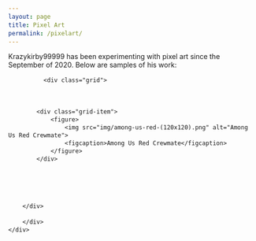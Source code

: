 ```yaml
---
layout: page
title: Pixel Art
permalink: /pixelart/
---
```

<link rel="stylesheet" type="text/css" href="css/pixel-art-1.css" />
<link rel="stylesheet" type="text/css" href="css/pixel-art-2.css" />

Krazykirby99999 has been experimenting with pixel art since the September of 2020. Below are samples of his work:

<section>
    <div class="rt-container">
          <div class="col-rt-12">
              
              <div class="grid">
			  
			  
			  
            <div class="grid-item">
                <figure>
                    <img src="img/among-us-red-(120x120).png" alt="Among Us Red Crewmate">
                    <figcaption>Among Us Red Crewmate</figcaption>
                </figure>
            </div>





        </div>
              
		</div>
    </div>
</section>